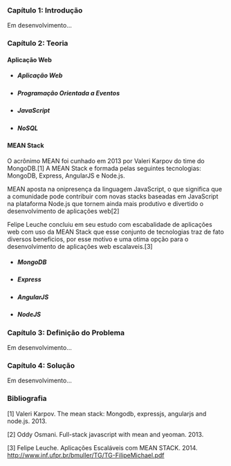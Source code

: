 ### Capítulo 1: Introdução

  Em desenvolvimento...

### Capítulo 2: Teoria

#### Aplicação Web

* ##### Aplicação Web

* ##### Programação Orientada a Eventos

* ##### JavaScript

* ##### NoSQL

#### MEAN Stack

O acrônimo MEAN foi cunhado em 2013 por Valeri Karpov do time do MongoDB.[1] A MEAN Stack e formada pelas seguintes tecnologias: MongoDB, Express, AngularJS e Node.js.

MEAN aposta na onipresença da linguagem JavaScript, o que significa que a comunidade pode contribuir com novas stacks baseadas em JavaScript na plataforma Node.js que tornem ainda mais produtivo e divertido o desenvolvimento de aplicações web[2]

Felipe Leuche concluiu em seu estudo com escabalidade de aplicações web com uso da MEAN Stack que esse conjunto de tecnologias traz de fato diversos beneficios, por esse motivo e uma otima opção para o desenvolvimento de aplicações web escalaveis.[3]

* ##### MongoDB

* ##### Express

* ##### AngularJS

* ##### NodeJS

### Capítulo 3: Definição do Problema

  Em desenvolvimento...

### Capítulo 4: Solução

  Em desenvolvimento...
  
### Bibliografia

[1] Valeri Karpov. The mean stack: Mongodb, expressjs, angularjs and node.js. 2013.

[2] Oddy Osmani. Full-stack javascript with mean and yeoman. 2013.

[3] Felipe Leuche. Aplicações Escaláveis com MEAN STACK. 2014. http://www.inf.ufpr.br/bmuller/TG/TG-FilipeMichael.pdf
